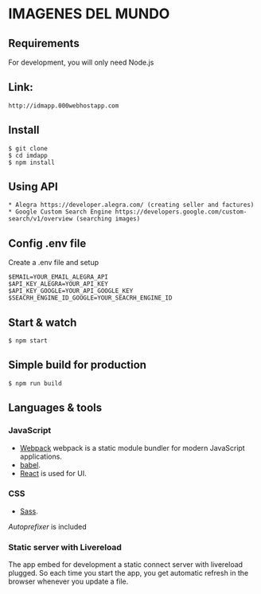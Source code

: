 # IMAGENES DEL MUNDO

## Requirements

For development, you will only need Node.js

## Link:
    http://idmapp.000webhostapp.com

## Install

    $ git clone
    $ cd imdapp
    $ npm install

## Using API
    * Alegra https://developer.alegra.com/ (creating seller and factures)
    * Google Custom Search Engine https://developers.google.com/custom-search/v1/overview (searching images)

## Config .env file
Create a .env file and setup

    $EMAIL=YOUR_EMAIL_ALEGRA_API
    $API_KEY_ALEGRA=YOUR_API_KEY
    $API_KEY_GOOGLE=YOUR_API_GOOGLE_KEY
    $SEACRH_ENGINE_ID_GOOGLE=YOUR_SEACRH_ENGINE_ID

## Start & watch

    $ npm start

## Simple build for production

    $ npm run build

## Languages & tools

### JavaScript

- [Webpack](https://webpack.js.org/) webpack is a static module bundler for modern JavaScript applications. 
- [babel](https://babeljs.io/).
- [React](http://facebook.github.io/react) is used for UI.

### CSS

- [Sass](https://sass-lang.com/).

_Autoprefixer_ is included

### Static server with Livereload

The app embed for development a static connect server with livereload plugged.
So each time you start the app, you get automatic refresh in the browser whenever you update a file.
